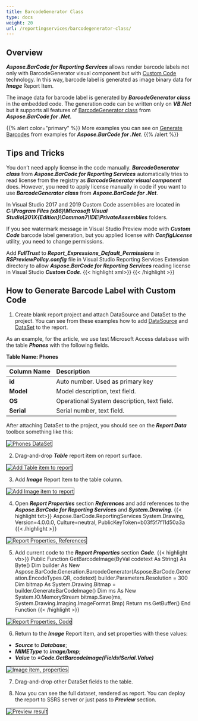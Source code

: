 ```yaml
---
title: BarcodeGenerator Class
type: docs
weight: 20
url: /reportingservices/barcodegenerator-class/
---
```

## **Overview**
***Aspose.BarCode for Reporting Services*** allows render barcode labels not only with BarcodeGenerator visual component but with [Custom Code](https://docs.microsoft.com/sql/reporting-services/report-design/custom-code-and-assembly-references-in-expressions-in-report-designer-ssrs) technology. In this way, barcode label is generated as image binary data for ***Image*** Report Item. 

The image data for barcode label is generated by ***BarcodeGenerator class*** in the embedded code. The generation code can be written only on ***VB.Net*** but it supports all features of [BarcodeGenerator class](https://apireference.aspose.com/barcode/net/aspose.barcode.generation/barcodegenerator) from ***Aspose.BarCode for .Net***.

{{% alert color="primary" %}} 
More examples you can see on [Generate Barcodes](https://docs.aspose.com/barcode/net/generate-barcodes/) from examples for ***Aspose.BarCode for .Net***.
{{% /alert %}} 

## **Tips and Tricks**
You don’t need apply license in the code manually. ***BarcodeGenerator class*** from ***Aspose.BarCode for Reporting Services*** automatically tries to read license from the registry as ***BarcodeGenerator visual component*** does. However, you need to apply license manually in code if you want to use ***BarcodeGenerator class*** from ***Aspose.BarCode for .Net***.

In Visual Studio 2017 and 2019 Custom Code assemblies are located in ***C:\Program Files (x86)\Microsoft Visual Studio\201X\{Edition}\Common7\IDE\PrivateAssemblies*** folders.

If you see watermark message in Visual Studio Preview mode with ***Custom Code*** barcode label generation, but you applied license with ***ConfigLicense*** utility, you need to change permissions.

Add ***FullTrust*** to ***Report_Expressions_Default_Permissions*** in ***RSPreviewPolicy.config*** file in Visual Studio Reporting Services Extension directory to allow ***Aspose.BarCode for Reporting Services*** reading license in Visual Studio ***Custom Code***.
{{< highlight xml>}}
<configuration>
	<mscorlib>
		<security>
			<policy>
				<PolicyLevel version="1">
					<CodeGroup class="FirstMatchCodeGroup" version="1" PermissionSetName="Nothing">
						<!-- Set Custom Code permission from Execution to FullTrust. License Fix-->
						<CodeGroup class="UnionCodeGroup" version="1" PermissionSetName="FullTrust" Name="Report_Expressions_Default_Permissions" Description="This code group grants default permissions for code in report expressions and Code element. ">
							<IMembershipCondition class="StrongNameMembershipCondition" version="1" PublicKeyBlob="0024000004800000940000000602000000240000525341310004000001000100512C8E872E28569E733BCB123794DAB55111A0570B3B3D4DE3794153DEA5EFB7C3FEA9F2D8236CFF320C4FD0EAD5F677880BF6C181F296C751C5F6E65B04D3834C02F792FEE0FE452915D44AFE74A0C27E0D8E4B8D04EC52A8E281E01FF47E7D694E6C7275A09AFCBFD8CC82705A06B20FD6EF61EBBA6873E29C8C0F2CAEDDA2"/>
						</CodeGroup>
					</CodeGroup>
				</PolicyLevel>
			</policy>
		</security>
	</mscorlib>
</configuration>
{{< /highlight >}}

## **How to Generate Barcode Label with Custom Code**
1. Create blank report project and attach DataSource and DataSet to the project. You can see from these examples how to add [DataSource](https://docs.microsoft.com/sql/reporting-services/lesson-2-specifying-connection-information-reporting-services) and [DataSet](https://docs.microsoft.com/sql/reporting-services/lesson-3-defining-a-dataset-for-the-table-report-reporting-services) to the report.

As an example, for the article, we use test Microsoft Access database with the table ***Phones*** with the following fields.

**Table Name: Phones**

|**Column Name**|**Description**|
| :- | :- |
|**id**|Auto number. Used as primary key |
|**Model**| Model description, text field.|
|**OS**| Operational System description, text field.|
|**Serial**| Serial number, text field.|

After attaching DataSet to the project, you should see on the ***Report Data*** toolbox something like this:

<img style="border:1px solid black;" src="custom_code_01.png" alt="Phones DataSet" />

2. Drag-and-drop ***Table*** report item on report surface.

<img style="border:1px solid black;" src="custom_code_02.png" alt="Add Table item to report" />

3. Add ***Image*** Report Item to the table column.

<img style="border:1px solid black;" src="custom_code_03.png" alt="Add Image item to report" />

4. Open ***Report Properties*** section ***References*** and add references to the ***Aspose.BarCode for Reporting Services*** and ***System.Drawing***.
{{< highlight txt>}}
Aspose.BarCode.ReportingServices
System.Drawing, Version=4.0.0.0, Culture=neutral, PublicKeyToken=b03f5f7f11d50a3a
{{< /highlight >}}

<img style="border:1px solid black;" src="custom_code_04.png" alt="Report Properties, References" />

5. Add current code to the ***Report Properties*** section ***Code***.
{{< highlight vb>}}
Public Function GetBarcodeImage(ByVal codetext As String) As Byte()
    Dim builder As New Aspose.BarCode.Generation.BarcodeGenerator(Aspose.BarCode.Generation.EncodeTypes.QR, codetext)
    builder.Parameters.Resolution = 300
    Dim bitmap As System.Drawing.Bitmap = builder.GenerateBarCodeImage()
    Dim ms As New System.IO.MemoryStream
    bitmap.Save(ms, System.Drawing.Imaging.ImageFormat.Bmp)
    Return ms.GetBuffer()
End Function
{{< /highlight >}}

<img style="border:1px solid black;" src="custom_code_05.png" alt="Report Properties, Code" />

6. Return to the ***Image*** Report Item, and set properties with these values:
- ***Source*** to ***Database***;
- ***MIMEType*** to ***image/bmp***;
- ***Value*** to ***=Code.GetBarcodeImage(Fields!Serial.Value)***

<img style="border:1px solid black;" src="custom_code_06.png" alt="Image item, properties" />

7. Drag-and-drop other DataSet fields to the table.

8. Now you can see the full dataset, rendered as report. You can deploy the report to SSRS server or just pass to ***Preview*** section.

<img style="border:1px solid black;" src="custom_code_07.png" alt="Preview result" />